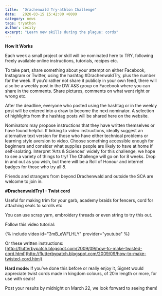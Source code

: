 ```yaml
---
title:  "Drachenwald Try-athlon Challenge"
date:   2020-03-15 15:42:00 +0000
category: news 
tags: tryathon
author: cecily
excerpt: "Learn new skills during the plague: cords"
---
```


**How It Works**

Each week a small project or skill will be nominated here to TRY, following freely available online instructions, tutorials, recipes etc.

To take part, share something about your attempt on either Facebook, Instagram or Twitter, using the hashtag #DrachenwaldTry, plus the number for the week. If you’d rather not share it publicly in your own feed, there will also be a weekly post in the DW A&S group on Facebook where you can share in the comments. Share pictures, comments on what went right or wrong etc.

After the deadline, everyone who posted using the hashtag or in the weekly post will be entered into a draw to become the next nominator. A selection of highlights from the hashtag posts will be shared here on the website.

Nominators may propose instructions that they have written themselves or have found helpful. If linking to video instructions, ideally suggest an alternative text version for those who have either technical problems or learning style aversion to video. Choose something accessible enough for beginners and consider what supplies people are likely to have at home if self-isolating. Interpret ‘Arts & Sciences’ widely for this challenge, we hope to see a variety of things to try!
The Challenge will go on for 8 weeks. Drop in and out as you wish, but there will be a Roll of Honour and internet badges for those who try all 8.

Friends and strangers from beyond Drachenwald and outside the SCA are welcome to join in.

**#DrachenwaldTry1 - Twist cord**

Useful for making trim for your garb, academy braids for fencers, cord for attaching seals to scrolls etc

You can use scrap yarn, embroidery threads or even string to try this out.

Follow this video tutorial: 

{% include video id="3mB_eWFLHLY" provider="youtube" %}


Or these written instructions: [http://flutterbypatch.blogspot.com/2009/09/how-to-make-twisted-cord.html](http://flutterbypatch.blogspot.com/2009/09/how-to-make-twisted-cord.html)

**Hard mode:** If you’ve done this before or really enjoy it, Signet would appreciate twist cords made in kingdom colours, of 20in length or more, for use with seals!

Post your results by midnight on March 22, we look forward to seeing them!

